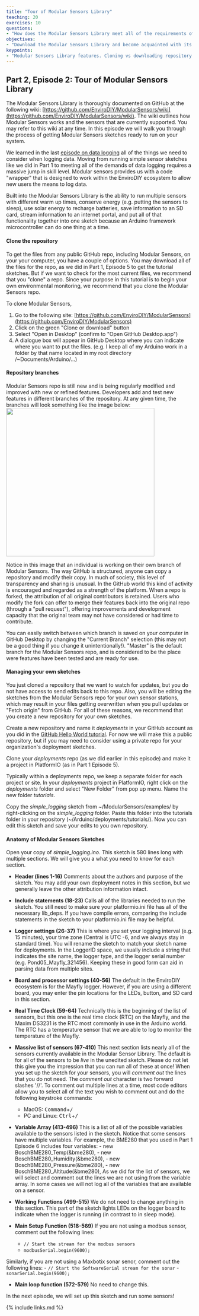 ```yaml
---
title: "Tour of Modular Sensors Library"
teaching: 20
exercises: 10
questions:
- "How does the Modular Sensors Library meet all of the requirements of data logging? How do I use the Modular Sensors sketches? Why would I clone vs download a repository? Where do I store my own sketches?"
objectives:
- "Download the Modular Sensors Library and become acquainted with its features."
keypoints:
- "Modular Sensors Library features. Cloning vs downloading repository. Using your own repository."
---
```

## Part 2, Episode 2: Tour of Modular Sensors Library

The Modular Sensors Library is thoroughly documented on GitHub at the following wiki: [https://github.com/EnviroDIY/ModularSensors/wiki](https://github.com/EnviroDIY/ModularSensors/wiki). The wiki outlines how Modular Sensors works and the sensors that are currently supported. You may refer to this wiki at any time. In this episode we will walk you through the process of getting Modular Sensors sketches ready to run on your system.

We learned in the last [episode on data logging](https://envirodiy.github.io/LearnEnviroDIY/08-DataLogging/index.html) all of the things we need to consider when logging data. Moving from running simple sensor sketches like we did in Part 1 to meeting all of the demands of data logging requires a massive jump in skill level. Modular sensors provides us with a code "wrapper" that is designed to work within the EnviroDIY ecosystem to allow new users the means to log data.

Built into the Modular Sensors Library is the ability to
  run multiple sensors with different warm up times,
  conserve energy (e.g. putting the sensors to sleep),
  use solar energy to recharge batteries,
  save information to an SD card,
  stream information to an internet portal, and
  put all of that functionality together into one sketch because an Arduino framework microcontroller can do one thing at a time.

#### Clone the repository
To get the files from any public GitHub repo, including Modular Sensors, on your your computer, you have a couple of options. You may download all of the files for the repo, as we did in Part 1, Episode 5 to get the tutorial sketches. But if we want to check for the most current files, we recommend that you "clone" a repo. Since your purpose in this tutorial is to begin your own environmental monitoring, we recommend that you clone the Modular Sensors repo.

To clone Modular Sensors,
  1. Go to the following site: [https://github.com/EnviroDIY/ModularSensors](https://github.com/EnviroDIY/ModularSensors)
  2. Click on the green "Clone or download" button
  3. Select "Open in Desktop" (confirm to "Open GitHub Desktop.app")
  4. A dialogue box will appear in GitHub Desktop where you can indicate where you want to put the files.
  (e.g. I keep all of my Arduino work in a folder by that name located in my root directory /~Documents/Arduino/...)

#### Repository branches
Modular Sensors repo is still new and is being regularly modified and improved with new or refined features. Developers add and test new features in different branches of the repository. At any given time, the branches will look something like the image below:
<img src="https://envirodiy.github.io/LearnEnviroDIY/fig/ModularSensorsNetwork.png " width="400">

Notice in this image that an individual is working on their own branch of Modular Sensors. The way GitHub is structured, anyone can copy a repository and modify their copy. In much of society, this level of transparency and sharing is unusual. In the GitHub world this kind of activity is encouraged and regarded as a strength of the platform. When a repo is forked, the attribution of all original contributors is retained. Users who modify the fork can offer to merge their features back into the original repo (through a "pull request"), offering improvements and development capacity that the original team may not have considered or had time to contribute.  

You can easily switch between which branch is saved on your computer in GitHub Desktop by changing the "Current Branch" selection (this may not be a good thing if you change it unintentionally!). "Master" is the default branch for the Modular Sensors repo, and is considered to be the place were features have been tested and are ready for use.

#### Managing your own sketches
You just cloned a repository that we want to watch for updates, but you do not have access to send edits back to this repo. Also, you will be editing the sketches from the Modular Sensors repo for your own sensor stations, which may result in your files getting overwritten when you pull updates or "Fetch origin" from GitHub. For all of these reasons, we recommend that you create a new repository for your own sketches.

Create a new repository and name it *deployments* in your GitHub account as you did in the [GitHub Hello World tutorial](https://guides.github.com/activities/hello-world/#repository). For now we will make this a public repository, but if you may need to consider using a private repo for your organization's deployment sketches.

Clone your *deployments* repo (as we did earlier in this episode) and make it a project in PlatformIO (as in Part 1 Episode 5).

Typically within a deployments repo, we keep a separate folder for each project or site. In your *deployments* project in PlatformIO, right click on the *deployments* folder and select "New Folder" from pop up menu. Name the new folder *tutorials*.

Copy the *simple_logging* sketch from ~/ModularSensors/examples/ by right-clicking on the *simple_logging* folder. Paste this folder into the tutorials folder in your repository (~/Arduino/deployments/tutorials/). Now you can edit this sketch and save your edits to you own repository.

#### Anatomy of Modular Sensors Sketches
Open your copy of *simple_logging.ino*. This sketch is 580 lines long with multiple sections. We will give you a what you need to know for each section.

- **Header (lines 1-16)** Comments about the authors and purpose of the sketch. You may add your own deployment notes in this section, but we generally leave the other attribution information intact.

- **Include statements (18-23)** Calls all of the libraries needed to run the sketch. You still need to make sure your platformio.ini file has all of the necessary lib_deps. If you have compile errors, comparing the include statements in the sketch to your platformio.ini file may be helpful.

- **Logger settings (26-37)** This is where you set your logging interval (e.g. 15 minutes), your time zone (Central is UTC -6, and we always stay in standard time). You will rename the sketch to match your sketch name for deployments. In the LoggerID space, we usually include a string that indicates the site name, the logger type, and the logger serial number (e.g. Pond05_Mayfly_321456). Keeping these in good form can aid in parsing data from multiple sites.

- **Board and processor settings (40-56)** The default in the EnviroDIY ecosystem is for the Mayfly logger. However, if you are using a different board, you may enter the pin locations for the LEDs, button, and SD card in this section.

- **Real Time Clock (59-64)** Technically this is the beginning of the list of sensors, but this one is the real time clock (RTC) on the Mayfly, and the Maxim DS3231 is the RTC most commonly in use in the Arduino world. The RTC has a temperature sensor that we are able to log to monitor the temperature of the Mayfly.

- **Massive list of sensors (67-410)** This next section lists nearly all of the sensors currently available in the Modular Sensor Library. The default is for all of the sensors to be *live* in the unedited sketch. Please do not let this give you the impression that you can run all of these at once! When you set up the sketch for your sensors, you will *comment out* the lines that you do not need. The *comment out* character is two forward slashes '//'. To comment out multiple lines at a time, most code editors allow you to select all of the text you wish to comment out and do the following keystroke commands:
    - MacOS: <kbd>Command</kbd>+<kbd>/</kbd>
    - PC and Linux: <kbd>Ctrl</kbd>+<kbd>/</kbd>

- **Variable Array (413-496)** This is a list of all of the possible variables available to the sensors listed in the sketch. Notice that some sensors have multiple variables. For example, the BME280 that you used in Part 1 Episode 6 includes four variables:
        - new BoschBME280_Temp(&bme280),
        - new BoschBME280_Humidity(&bme280),
        - new BoschBME280_Pressure(&bme280),
        - new BoschBME280_Altitude(&bme280),
As we did for the list of sensors, we will select and comment out the lines we are not using from the variable array. In some cases we will not log all of the variables that are available on a sensor.

- **Working Functions (499-515)** We do not need to change anything in this section. This part of the sketch lights LEDs on the logger board to indicate when the logger is running (in contrast to in sleep mode).

- **Main Setup Function (518-569)** If you are not using a modbus sensor, comment out the following lines:
    - `// Start the stream for the modbus sensors`
    - `modbusSerial.begin(9600);`  

Similarly, if you are not using a Maxbotix sonar senor, comment out the following lines:
    - `// Start the SoftwareSerial stream for the sonar`
    - `sonarSerial.begin(9600);`

- **Main loop function (572-579)** No need to change this.

In the next episode, we will set up this sketch and run some sensors!

{% include links.md %}
